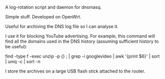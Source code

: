 A log-rotation script and daemon for dnsmasq. 

Simple stuff. Developed on OpenWrt.

Useful for archiving the DNS log file so I can analyse it. 

I use it for blocking YouTube advertising. For example, this command will find all the domains used in the DNS history (assuming sufficient history to be useful):

find <storagedir> -type f -exec unzip -p {} \; | grep -i googlevideo | awk '{print $6}' | sort | uniq -c | sort -n


I store the archives on a large USB flash stick attached to the router.


